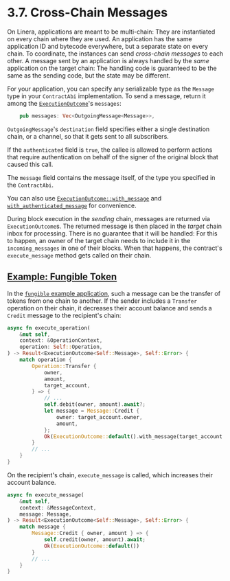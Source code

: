 # 3.7. Cross-Chain Messages

On Linera, applications are meant to be multi-chain: They are instantiated on every chain where they are used. An application has the same application ID and bytecode everywhere, but a separate state on every chain. To coordinate, the instances can send *cross-chain messages* to each other. A message sent by an application is always handled by the *same* application on the target chain: The handling code is guaranteed to be the same as the sending code, but the state may be different.

For your application, you can specify any serializable type as the `Message` type in your `ContractAbi` implementation. To send a message, return it among the [`ExecutionOutcome`](https://docs.rs/linera-sdk/latest/linera_sdk/struct.ExecutionOutcome.html)'s `messages`:

```rust
    pub messages: Vec<OutgoingMessage<Message>>,
```

`OutgoingMessage`'s `destination` field specifies either a single destination chain, or a channel, so that it gets sent to all subscribers.

If the `authenticated` field is `true`, the callee is allowed to perform actions that require authentication on behalf of the signer of the original block that caused this call.

The `message` field contains the message itself, of the type you specified in the `ContractAbi`.

You can also use [`ExecutionOutcome::with_message`](https://docs.rs/linera-sdk/latest/linera_sdk/struct.ExecutionOutcome.html#method.with_message) and [`with_authenticated_message`](https://docs.rs/linera-sdk/latest/linera_sdk/struct.ExecutionOutcome.html#method.with_authenticated_message) for convenience.

During block execution in the *sending* chain, messages are returned via `ExecutionOutcome`s. The returned message is then placed in the *target* chain inbox for processing. There is no guarantee that it will be handled: For this to happen, an owner of the target chain needs to include it in the `incoming_messages` in one of their blocks. When that happens, the contract's `execute_message` method gets called on their chain.

## [Example: Fungible Token](https://linera-dev.respeer.ai/#/zh_CN/sdk/messages?id=example-fungible-token)

In the [`fungible` example application](https://github.com/linera-io/linera-protocol/tree/main/examples/fungible), such a message can be the transfer of tokens from one chain to another. If the sender includes a `Transfer` operation on their chain, it decreases their account balance and sends a `Credit` message to the recipient's chain:

```rust
async fn execute_operation(
    &mut self,
    context: &OperationContext,
    operation: Self::Operation,
) -> Result<ExecutionOutcome<Self::Message>, Self::Error> {
    match operation {
        Operation::Transfer {
            owner,
            amount,
            target_account,
        } => {
            // ...
            self.debit(owner, amount).await?;
            let message = Message::Credit {
                owner: target_account.owner,
                amount,
            };
            Ok(ExecutionOutcome::default().with_message(target_account.chain_id, message))
        }
        // ...
    }
}
```

On the recipient's chain, `execute_message` is called, which increases their account balance.

```rust
async fn execute_message(
    &mut self,
    context: &MessageContext,
    message: Message,
) -> Result<ExecutionOutcome<Self::Message>, Self::Error> {
    match message {
        Message::Credit { owner, amount } => {
            self.credit(owner, amount).await;
            Ok(ExecutionOutcome::default())
        }
        // ...
    }
}
```
